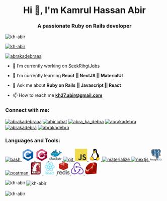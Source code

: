 <h1 align="center">Hi 👋, I'm Kamrul Hassan Abir</h1>
<h3 align="center">A passionate Ruby on Rails developer</h3>

<p align="left"> <img src="https://komarev.com/ghpvc/?username=kh-abir&label=Profile%20views&color=0e75b6&style=flat" alt="kh-abir" /> </p>

<p align="left"> <a href="https://github.com/ryo-ma/github-profile-trophy"><img src="https://github-profile-trophy.vercel.app/?username=kh-abir" alt="kh-abir" /></a> </p>

<p align="left"> <a href="https://twitter.com/abrakadebraaa" target="blank"><img src="https://img.shields.io/twitter/follow/abrakadebraaa?logo=twitter&style=for-the-badge" alt="abrakadebraaa" /></a> </p>

- 🔭 I’m currently working on [SeekRihgtJobs](https://github.com/rightcodes-solution/seekrightjobs_front)

- 🌱 I’m currently learning **React || NextJS || MaterialUI**

- 💬 Ask me about **Ruby on Rails || Javascript || React**

- 📫 How to reach me **kh27.abir@gmail.com**

<h3 align="left">Connect with me:</h3>
<p align="left">
<a href="https://twitter.com/abrakadebraaa" target="blank"><img align="center" src="https://raw.githubusercontent.com/rahuldkjain/github-profile-readme-generator/master/src/images/icons/Social/twitter.svg" alt="abrakadebraaa" height="30" width="40" /></a>
<a href="https://fb.com/abir.iubat" target="blank"><img align="center" src="https://raw.githubusercontent.com/rahuldkjain/github-profile-readme-generator/master/src/images/icons/Social/facebook.svg" alt="abir.iubat" height="30" width="40" /></a>
<a href="https://instagram.com/abra_ka_debra" target="blank"><img align="center" src="https://raw.githubusercontent.com/rahuldkjain/github-profile-readme-generator/master/src/images/icons/Social/instagram.svg" alt="abra_ka_debra" height="30" width="40" /></a>
<a href="https://www.codechef.com/users/abrakadebra" target="blank"><img align="center" src="https://cdn.jsdelivr.net/npm/simple-icons@3.1.0/icons/codechef.svg" alt="abrakadebra" height="30" width="40" /></a>
<a href="https://www.hackerrank.com/abrakadebra" target="blank"><img align="center" src="https://raw.githubusercontent.com/rahuldkjain/github-profile-readme-generator/master/src/images/icons/Social/hackerrank.svg" alt="abrakadebra" height="30" width="40" /></a>
<a href="https://codeforces.com/profile/abrakadebra" target="blank"><img align="center" src="https://raw.githubusercontent.com/rahuldkjain/github-profile-readme-generator/master/src/images/icons/Social/codeforces.svg" alt="abrakadebra" height="30" width="40" /></a>
</p>

<h3 align="left">Languages and Tools:</h3>
<p align="left"> <a href="https://www.gnu.org/software/bash/" target="_blank" rel="noreferrer"> <img src="https://www.vectorlogo.zone/logos/gnu_bash/gnu_bash-icon.svg" alt="bash" width="40" height="40"/> </a> <a href="https://www.cprogramming.com/" target="_blank" rel="noreferrer"> <img src="https://raw.githubusercontent.com/devicons/devicon/master/icons/c/c-original.svg" alt="c" width="40" height="40"/> </a> <a href="https://www.w3schools.com/cpp/" target="_blank" rel="noreferrer"> <img src="https://raw.githubusercontent.com/devicons/devicon/master/icons/cplusplus/cplusplus-original.svg" alt="cplusplus" width="40" height="40"/> </a><a href="https://www.docker.com/" target="_blank" rel="noreferrer"> <img src="https://raw.githubusercontent.com/devicons/devicon/master/icons/docker/docker-original-wordmark.svg" alt="docker" width="40" height="40"/> </a> <a href="https://git-scm.com/" target="_blank" rel="noreferrer"> <img src="https://www.vectorlogo.zone/logos/git-scm/git-scm-icon.svg" alt="git" width="40" height="40"/> </a><a href="https://developer.mozilla.org/en-US/docs/Web/JavaScript" target="_blank" rel="noreferrer"> <img src="https://raw.githubusercontent.com/devicons/devicon/master/icons/javascript/javascript-original.svg" alt="javascript" width="40" height="40"/> </a> <a href="https://www.linux.org/" target="_blank" rel="noreferrer"> <img src="https://raw.githubusercontent.com/devicons/devicon/master/icons/linux/linux-original.svg" alt="linux" width="40" height="40"/> </a> <a href="https://materializecss.com/" target="_blank" rel="noreferrer"> <img src="https://raw.githubusercontent.com/prplx/svg-logos/5585531d45d294869c4eaab4d7cf2e9c167710a9/svg/materialize.svg" alt="materialize" width="40" height="40"/> </a><a href="https://nextjs.org/" target="_blank" rel="noreferrer"> <img src="https://cdn.worldvectorlogo.com/logos/nextjs-2.svg" alt="nextjs" width="40" height="40"/> </a> <a href="https://www.postgresql.org" target="_blank" rel="noreferrer"> <img src="https://raw.githubusercontent.com/devicons/devicon/master/icons/postgresql/postgresql-original-wordmark.svg" alt="postgresql" width="40" height="40"/> </a> <a href="https://postman.com" target="_blank" rel="noreferrer"> <img src="https://www.vectorlogo.zone/logos/getpostman/getpostman-icon.svg" alt="postman" width="40" height="40"/> </a> <a href="https://rubyonrails.org" target="_blank" rel="noreferrer"> <img src="https://raw.githubusercontent.com/devicons/devicon/master/icons/rails/rails-original-wordmark.svg" alt="rails" width="40" height="40"/> </a> <a href="https://reactjs.org/" target="_blank" rel="noreferrer"> <img src="https://raw.githubusercontent.com/devicons/devicon/master/icons/react/react-original-wordmark.svg" alt="react" width="40" height="40"/> </a> <a href="https://redis.io" target="_blank" rel="noreferrer"> <img src="https://raw.githubusercontent.com/devicons/devicon/master/icons/redis/redis-original-wordmark.svg" alt="redis" width="40" height="40"/> </a> <a href="https://redux.js.org" target="_blank" rel="noreferrer"> <img src="https://raw.githubusercontent.com/devicons/devicon/master/icons/redux/redux-original.svg" alt="redux" width="40" height="40"/> </a> <a href="https://www.ruby-lang.org/en/" target="_blank" rel="noreferrer"> <img src="https://raw.githubusercontent.com/devicons/devicon/master/icons/ruby/ruby-original.svg" alt="ruby" width="40" height="40"/> </a></p>

<p><img align="left" src="https://github-readme-stats.vercel.app/api/top-langs?username=kh-abir&show_icons=true&locale=en&layout=compact" alt="kh-abir" /></p>

<p>&nbsp;<img align="center" src="https://github-readme-stats.vercel.app/api?username=kh-abir&show_icons=true&locale=en" alt="kh-abir" /></p>

<p><img align="center" src="https://github-readme-streak-stats.herokuapp.com/?user=kh-abir&" alt="kh-abir" /></p>

